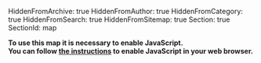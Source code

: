 HiddenFromArchive: true
HiddenFromAuthor: true
HiddenFromCategory: true
HiddenFromSearch: true
HiddenFromSitemap: true
Section: true
SectionId: map

<script type="text/javascript">
	// Default map location and configuration
	var mapBaseURL = "https://kartevonmorgen.org/"
    var currentTag = ["greenfilm"]
    var currentLocation = [37.788,-30.938];
	var currentZoomLevel = 3.00;
	
	// Search for a location using the nominatim openstreetmap api
	function searchLocation(search) {
		event.preventDefault();
		if(search.value) {
			var xhr = new XMLHttpRequest();
			xhr.open('GET', `https://nominatim.openstreetmap.org/search?q=${search.value}&format=json&polygon=1&addressdetails=0`);
			xhr.onload = function() {
				if (xhr.status === 200) {
					var response = JSON.parse(xhr.responseText)
					var zoomLevel = getZoomLevel(response[0]["boundingbox"]);
					mapControl([response[0]["lat"], response[0]["lon"]], zoomLevel, null)
					search.value = '';
				}
				else {
					alert('Search failed.  Returned status of ' + xhr.status);
				}
			};
			xhr.send(); 
		}
	}
	// Get a suitable zoom level for the size of the searched entity
	function getZoomLevel(boundingBox) {
		var size = Math.max(boundingBox[1]-boundingBox[0], boundingBox[3]-boundingBox[2]);
		// Look up zoom level: TO BE REPLACED BY SOME FANCY FORMULAR!!
		if (size < 0.05) { return 15} else
		if (size < 0.1) { return 14} else
		if (size < 0.3) { return 12} else
		if (size < 0.5) { return 11} else
		if (size < 1) { return 10} else
		if (size < 2) { return 9} else
		if (size < 4) { return 8} else
		if (size < 5) { return 6} else
		if (size < 10) { return 4} else {
			return 3.00
		}
	}
	// Function to control the iframe content
	function mapControl(loc, zoom, tag) {
		// If opened by onclick disable default (adding # to the url)
		if (event) {event.preventDefault()};
		// Checks if a new location, tag or zoom level is passed to the function
		// Using the default values if not
		currentLocation = Object.is(loc, null) ? currentLocation : loc;
		currentZoomLevel = Object.is(zoom, null) ? currentZoomLevel : zoom;
		currentTag = Object.is(tag, null) ? currentTag : tag;
		// Change iframe URL
		if (tag) {
			// Only change the search so a changed position by the user is not overwritten
			document.getElementById('greenProductionMap').src = `${mapBaseURL}#/?search=${currentTag.join('%20%23').replace(/^/,'%23')}`;
		} else {
			document.getElementById('greenProductionMap').src = `${mapBaseURL}#/?center=${currentLocation.join(',')}&zoom=${currentZoomLevel}&search=${currentTag.join('%20%23').replace(/^/,'%23')}`;
		}
	}
	// Load the map via cookie or button click
	function loadMap(runtype) {
		if (runtype == "button") {
			cookieChoice = document.getElementById('saveSetting').checked
			if (cookieChoice) {
				createCookie("map", cookieChoice, 365)
			}
		}
		document.getElementById('map').style.background = 'none';
		document.getElementById('mapContainer').style["display"] = "";
		document.getElementById('privacyWarning').style["display"] = "none";
		mapControl(null, null, null, null);
	}
	// Cookie helpers
	function createCookie(cookieName,value,daysToExpire){
		var date = new Date();
		date.setTime(date.getTime()+(daysToExpire*24*60*60*1000));
		document.cookie = cookieName + "=" + value + "; expires=" + date.toGMTString();
	}
	function accessCookie(cookieName) {
		var name = cookieName + "=";
		var allCookieArray = document.cookie.split(';');
		for(var i=0; i<allCookieArray.length; i++) {
			var temp = allCookieArray[i].trim();
			if (temp.indexOf(name)==0)
			return temp.substring(name.length,temp.length);
 	  	}
		return "";
	}
	// Checks if a cookie exist and shows the map in case
	function cookieCheck() {
		var mapCookie = accessCookie("map");
		if (mapCookie === String(true)) {
			loadMap("cookie");
		}
	}
</script>

<div id ="mapContainer" style="display:none">
	<div markdown="1">#### Shortcuts</div>
	<div class="row justify-content-center text-white">
		<div class="col pt-2">
			<div class="dropdown" id="region">
				<button class="btn btn-secondary dropdown-toggle" type="button" id="categoryDropdownButton" data-toggle="dropdown" aria-haspopup="true" aria-expanded="false">
					Select Category
				</button>
				<div class="dropdown-menu scrollable-menu" aria-labelledby="categoryDropdownButton">
					<a class="dropdown-item" href="#" onclick="mapControl(null, null, ['greenfilm']);">All</a>
					<a class="dropdown-item" href="#" onclick="mapControl(null, null, ['greenfilm', 'catering']);">Catering</a>
					<a class="dropdown-item" href="#" onclick="mapControl(null, null, ['greenfilm', 'costume']);">Costume</a>
					<a class="dropdown-item" href="#" onclick="mapControl(null, null, ['greenfilm', 'hotel']);">Hotels</a>
					<a class="dropdown-item" href="#" onclick="mapControl(null, null, ['greenfilm', 'makeup']);">Makeup & Hair</a>
					<a class="dropdown-item" href="#" onclick="mapControl(null, null, ['greenfilm', 'rental']);">Rentals</a>
					<a class="dropdown-item" href="#" onclick="mapControl(null, null, ['greenfilm', 'transport']);">Transportation</a>
				</div>
			</div>
		</div>
		<div class="col pt-2">
			<div class="dropdown" id="cities">
				<button class="btn btn-secondary dropdown-toggle" type="button" id="cityDropdownButton" data-toggle="dropdown" aria-haspopup="true" aria-expanded="false">
					Select City
				</button>
				<div class="dropdown-menu scrollable-menu" aria-labelledby="cityDropdownButton">
					<a class="dropdown-item" href="#" onclick="mapControl([45.493,-73.692], 10.00, null);">Canada - Montréal</a>
					<a class="dropdown-item" href="#" onclick="mapControl([46.803,-71.293], 10.00, null);">Canada - Québec</a>
					<a class="dropdown-item" href="#" onclick="mapControl([43.680,-79.443], 10.00, null);">Canada - Toronto</a>
					<a class="dropdown-item" href="#" onclick="mapControl([49.253,-123.139], 10.00, null);">Canada - Vancouver</a>
					<a class="dropdown-item" href="#" onclick="mapControl([52.503,13.293], 11.00, null);">Germany - Berlin</a>
					<a class="dropdown-item" href="#" onclick="mapControl([50.975,11.014], 11.00, null);">Germany - Erfurt</a>
					<a class="dropdown-item" href="#" onclick="mapControl([53.548,9.957], 11.00, null);">Germany - Hamburg</a>
					<a class="dropdown-item" href="#" onclick="mapControl([50.939,6.944], 11.00, null);">Germany - Köln</a>
					<a class="dropdown-item" href="#" onclick="mapControl([51.340,12.335], 11.00, null);">Germany - Leipzig</a>
					<a class="dropdown-item" href="#" onclick="mapControl([48.134,11.544], 11.00, null);">Germany - München</a>
					<a class="dropdown-item" href="#" onclick="mapControl([52.399,13.011], 11.00, null);">Germany - Potsdam</a>
					<a class="dropdown-item" href="#" onclick="mapControl([51.452,-2.606], 10.00, null);">UK - Bristol</a>
					<a class="dropdown-item" href="#" onclick="mapControl([51.480,-3.190], 10.00, null);">UK - Cardiff</a>
					<a class="dropdown-item" href="#" onclick="mapControl([51.500,-0.196], 10.00, null);">UK - London</a>
					<a class="dropdown-item" href="#" onclick="mapControl([33.747,-84.398], 10.00, null);">USA - Atlanta</a>
					<a class="dropdown-item" href="#" onclick="mapControl([41.877,-87.670], 10.00, null);">USA - Chicago</a>
					<a class="dropdown-item" href="#" onclick="mapControl([34.026,-118.264], 10.00, null);">USA - Los Angeles</a>
					<a class="dropdown-item" href="#" onclick="mapControl([25.778,-80.211], 10.00, null);">USA - Miami</a>
					<a class="dropdown-item" href="#" onclick="mapControl([44.958,-93.309], 10.00, null);">USA - Minneapolis</a>
					<a class="dropdown-item" href="#" onclick="mapControl([29.931,-90.102], 10.00, null);">USA - New Orleans</a>
					<a class="dropdown-item" href="#" onclick="mapControl([40.679,-73.996], 10.00, null);">USA - New Yorck</a>
					<a class="dropdown-item" href="#" onclick="mapControl([47.591,-122.324], 10.00, null);">USA - Seattle</a>
				</div>
			</div>
		</div>
		<div class="col pt-2">
				<div class="dropdown" id="region">
					<button class="btn btn-secondary dropdown-toggle" type="button" id="regionDropdownButton" data-toggle="dropdown" aria-haspopup="true" aria-expanded="false">
						Select Region
					</button>
					<div class="dropdown-menu scrollable-menu" aria-labelledby="regionDropdownButton">
						<a class="dropdown-item" href="#" onclick="mapControl([46.195,7.031], 5.00, null);">Europe</a>
						<a class="dropdown-item" href="#" onclick="mapControl([43.069,-96.328], 4.00, null);">North America</a>
					</div>
				</div>
		</div>
		<div class="col-xl-5 col-lg-5 pt-2">
			<form onsubmit="searchLocation(document.getElementById('locationSearch'))">
				<div class="input-group">
					<input type="text" id="locationSearch" class="form-control" placeholder="Search Location">
					<div class="input-group-append">
						<button class="btn btn-success" type="submit">Go</button> 
					</div>
				</div>
			</form>
		</div>
	</div>
	<iframe class="pt-3" id="greenProductionMap" name="greenProductionMap" style="height:75vh;border: none;" width="100%" height="100%"></iframe>
	<div markdown="1">**Please note:** Not all [available tags and cities](#mapHowTo) are listed in the scrollable shortcuts menu. In case you miss a link [contact us](/contact/).</div>
</div>

<div class="text-center text-white pt-5 pb-5" id="privacyWarning" style="display:none;" markdown="1">
**Privacy notice**  
This map uses the external services [mapoftomorrow.org](http://mapoftomorrow.org/) and [openstreetmap.org](https://openstreetmap.org/).  
You can find more information about this in our [Privacy Policy](/privacy).  
<div class="form-check">
	<input class="form-check-input" type="checkbox" value="" id="saveSetting">
	<label title="Cookie name: map - Cookie value: true - Expires in 365 days" class="form-check-label" for="saveSetting">
		Do not show again (a cookie is set).
	</label>
</div>
<button type="button" class="btn btn-info mt-2" onclick="loadMap('button')">Allow and Load Map</button>
</div>

<noscript>
	<div class="text-center text-white pt-5 pb-5">
	 <b>To use this map it is necessary to enable JavaScript.<br>
	 You can follow <a href="https://www.enable-javascript.com/">the instructions</a> to enable JavaScript in your web browser.</b>
	</div>
</noscript>

<!-- Connects to kartevonmorgen.org only if javascript is enabled -->
<script>
	// show privacy warning - only shows when javascript is enabled since map cant be used without it anyway
	document.getElementById('privacyWarning').style["display"] = "";
	// Check if cookie is present
	cookieCheck()
</script>